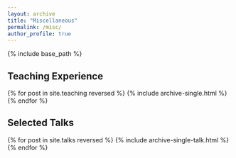 ```yaml
---
layout: archive
title: "Miscellaneous"
permalink: /misc/
author_profile: true
---
```


{% include base_path %}

## Teaching Experience

{% for post in site.teaching reversed %}
  {% include archive-single.html %}
{% endfor %}

## Selected Talks

{% for post in site.talks reversed %}
  {% include archive-single-talk.html %}
{% endfor %}
